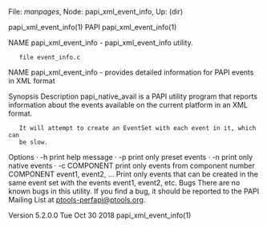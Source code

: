 File: *manpages*,  Node: papi_xml_event_info,  Up: (dir)

papi_xml_event_info(1)               PAPI               papi_xml_event_info(1)



NAME
       papi_xml_event_info - papi_xml_event_info utility.

       file event_info.c

NAME
       papi_xml_event_info - provides detailed information for PAPI events in
       XML format

Synopsis
Description
       papi_native_avail is a PAPI utility program that reports information
       about the events available on the current platform in an XML format.

       It will attempt to create an EventSet with each event in it, which can
       be slow.

Options
       · -h print help message
       · -p print only preset events
       · -n print only native events
       · -c COMPONENT print only events from component number COMPONENT
         event1, event2, ... Print only events that can be created in the same
         event set with the events event1, event2, etc.
Bugs
       There are no known bugs in this utility. If you find a bug, it should
       be reported to the PAPI Mailing List at ptools-perfapi@ptools.org.



Version 5.2.0.0                 Tue Oct 30 2018         papi_xml_event_info(1)
